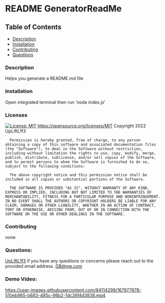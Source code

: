 # README GeneratorReadMe

  ## Table of Contents
  - [Description](#Description)
  - [Installation](#Installation)
  - [Contributing](#Contributing)
  - [Questions](#Questions)
  
  ### Description
  Helps you generate a README.md file 
  
  ### Installation
  Open integrated terminal then run 'node index.js'
  
  ### Licenses
  [![License: MIT](https://img.shields.io/badge/License-MIT-yellow.svg)](https://opensource.org/licenses/MIT)
  https://opensource.org/licenses/MIT
  Copyright 2022 UpLiftL1f3

      Permission is hereby granted, free of charge, to any person obtaining a copy of this software and associated documentation files (the "Software"), to deal in the Software without restriction, including without limitation the rights to use, copy, modify, merge, publish, distribute, sublicense, and/or sell copies of the Software, and to permit persons to whom the Software is furnished to do so, subject to the following conditions:
      
      The above copyright notice and this permission notice shall be included in all copies or substantial portions of the Software.
      
      THE SOFTWARE IS PROVIDED "AS IS", WITHOUT WARRANTY OF ANY KIND, EXPRESS OR IMPLIED, INCLUDING BUT NOT LIMITED TO THE WARRANTIES OF MERCHANTABILITY, FITNESS FOR A PARTICULAR PURPOSE AND NONINFRINGEMENT. IN NO EVENT SHALL THE AUTHORS OR COPYRIGHT HOLDERS BE LIABLE FOR ANY CLAIM, DAMAGES OR OTHER LIABILITY, WHETHER IN AN ACTION OF CONTRACT, TORT OR OTHERWISE, ARISING FROM, OUT OF OR IN CONNECTION WITH THE SOFTWARE OR THE USE OR OTHER DEALINGS IN THE SOFTWARE.
  
  ### Contributing
  none
  
  ### Questions: 
  [ UpLiftL1f3](https://github.com/UpLiftL1f3/ReadMe-Generator)
  if you have any questions or concerns please reach out to the provided email address.
  GB@me.com
  
  ### Demo Video:
  

https://user-images.githubusercontent.com/84114299/167977878-510eb965-b683-485c-98b2-1dc26f4d3838.mp4


  
